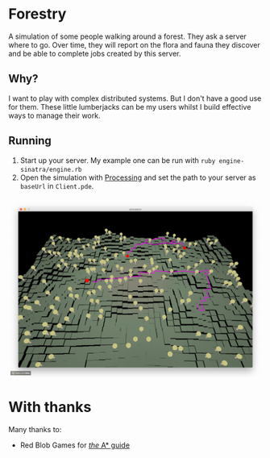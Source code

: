# Forestry

A simulation of some people walking around a forest. They ask a server where to
go. Over time, they will report on the flora and fauna they discover and be able
to complete jobs created by this server.

## Why?

I want to play with complex distributed systems. But I don't have a good use for
them. These little lumberjacks can be my users whilst I build effective ways to
manage their work.

## Running

1. Start up your server. My example one can be run with `ruby
   engine-sinatra/engine.rb`
1. Open the simulation with [Processing](https://processing.org) and set the
   path to your server as `baseUrl` in `Client.pde`.

![Simulation of some wandering lumberjacks](simulation.gif)

# With thanks

Many thanks to:

* Red Blob Games for [_the_ A\*
  guide](https://www.redblobgames.com/pathfinding/a-star/introduction.html)
